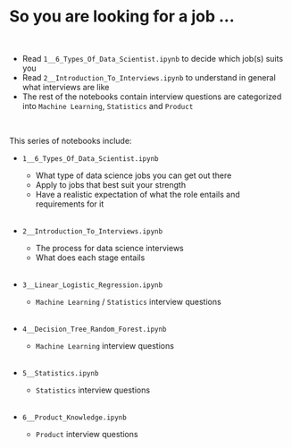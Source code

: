 # So you are looking for a job ...

<br>

- Read `1__6_Types_Of_Data_Scientist.ipynb` to decide which job(s) suits you
- Read `2__Introduction_To_Interviews.ipynb` to understand in general what interviews are like
- The rest of the notebooks contain interview questions are categorized into `Machine Learning`, `Statistics` and `Product`

<br>

This series of notebooks include:

- `1__6_Types_Of_Data_Scientist.ipynb`
  - What type of data science jobs you can get out there
  - Apply to jobs that best suit your strength
  - Have a realistic expectation of what the role entails and requirements for it
   
  <br>
     
- `2__Introduction_To_Interviews.ipynb`
  - The process for data science interviews
  - What does each stage entails
     
  <br>

- `3__Linear_Logistic_Regression.ipynb`
  - `Machine Learning` / `Statistics` interview questions

  <br>

- `4__Decision_Tree_Random_Forest.ipynb`
  - `Machine Learning` interview questions
  
  <br>
  
- `5__Statistics.ipynb`
  - `Statistics` interview questions
  
  <br>
  
- `6__Product_Knowledge.ipynb`
  - `Product` interview questions
  